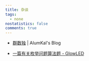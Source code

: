 ```yaml
---
title: 杂谈
tags:
  - none
nostatistics: false
comments: true
---
```


- [群数独](https://blog.alu.mk/grudoku/) | AlumKal's Blog

- [一篇有关枚举问题算法题 - GlowLED​](https://zhuanlan.zhihu.com/p/1900686905751901481?share_code=HZ5cPhMxc5xn&utm_psn=1902466229236642072)



